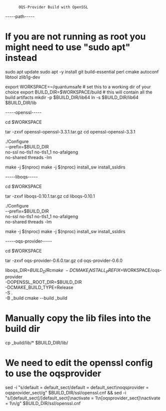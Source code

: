           OQS-Provider Build with OpenSSL





-----path-----

# If you are not running as root you might need to use "sudo apt" instead
sudo apt update
sudo apt -y install git build-essential perl cmake autoconf libtool zlib1g-dev

export WORKSPACE=~/quantumsafe # set this to a working dir of your choice
export BUILD_DIR=$WORKSPACE/build # this will contain all the build artifacts
mkdir -p $BUILD_DIR/lib64
ln -s $BUILD_DIR/lib64 $BUILD_DIR/lib

-----openssl-----

cd $WORKSPACE

tar -zxvf openssl-openssl-3.3.1.tar.gz
cd  openssl-openssl-3.3.1

./Configure \
  --prefix=$BUILD_DIR \
  no-ssl no-tls1 no-tls1_1 no-afalgeng \
  no-shared threads -lm

make -j $(nproc)
make -j $(nproc) install_sw install_ssldirs

-----liboqs-----

cd $WORKSPACE

tar -zxvf liboqs-0.10.1.tar.gz
cd liboqs-0.10.1

./Configure \
  --prefix=$BUILD_DIR \
  no-ssl no-tls1 no-tls1_1 no-afalgeng \
  no-shared threads -lm

make -j $(nproc)
make -j $(nproc) install_sw install_ssldirs

-----oqs-provider-----

cd $WORKSPACE

tar -zxvf oqs-provider-0.6.0.tar.gz
cd oqs-provider-0.6.0

liboqs_DIR=$BUILD_DIR cmake \
  -DCMAKE_INSTALL_PREFIX=$WORKSPACE/oqs-provider \
  -DOPENSSL_ROOT_DIR=$BUILD_DIR \
  -DCMAKE_BUILD_TYPE=Release \
  -S . \
  -B _build
cmake --build _build

# Manually copy the lib files into the build dir
cp _build/lib/* $BUILD_DIR/lib/

# We need to edit the openssl config to use the oqsprovider
sed -i "s/default = default_sect/default = default_sect\noqsprovider = oqsprovider_sect/g" $BUILD_DIR/ssl/openssl.cnf &&
sed -i "s/\[default_sect\]/\[default_sect\]\nactivate = 1\n\[oqsprovider_sect\]\nactivate = 1\n/g" $BUILD_DIR/ssl/openssl.cnf
